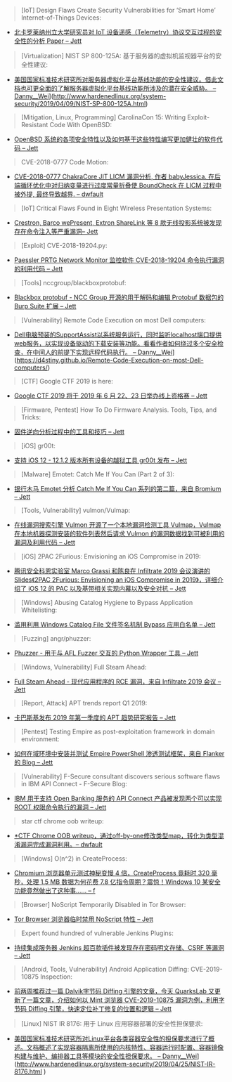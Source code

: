 > [IoT] Design Flaws Create Security Vulnerabilities for ‘Smart Home’ Internet-of-Things Devices: 

* [北卡罗莱纳州立大学研究员对 IoT 设备遥感（Telemetry）协议交互过程的安全性的分析 Paper – Jett](https://news.ncsu.edu/2019/05/design-flaws-smart-home/)

> [Virtualization] NIST SP 800-125A: 基于服务器的虚拟机监视器平台的安全性建议: 

* [美国国家标准技术研究所对服务器虚拟化平台基线功能的安全性建议。借此文档也可更全面的了解服务器虚拟化平台基线功能所涉及的潜在安全威胁。 – Danny__Wei]()](http://www.hardenedlinux.org/system-security/2019/04/09/NIST-SP-800-125A.html)

> [Mitigation, Linux, Programming] CarolinaCon 15: Writing Exploit-Resistant Code With OpenBSD: 

* [OpenBSD 系统的各项安全特性以及如何基于这些特性编写更加健壮的软件代码 – Jett](https://lteo.net/blog/2019/04/27/carolinacon-15-writing-exploit-resistant-code-with-openbsd/)

> CVE-2018-0777 Code Motion: 

* [CVE-2018-0777 ChakraCore JIT LICM 漏洞分析, 作者 babyJessica. 在后端循环优化中对归纳变量进行过度常量折叠使 BoundCheck 在 LICM 过程中被外提, 最终导致越界. – dwfault](https://exp101t.blogspot.com/2018/05/cve-2018-0777-code-motion.html)

> [IoT] Critical Flaws Found in Eight Wireless Presentation Systems: 

* [Crestron, Barco wePresent, Extron ShareLink 等 8 款无线投影系统被发现存在命令注入等严重漏洞– Jett](https://threatpost.com/bugs-wireless-presentation-systems/144318/)

> [Exploit] CVE-2018-19204.py: 

* [Paessler PRTG Network Monitor 监控软件 CVE-2018-19204 命令执行漏洞的利用代码 – Jett](https://gist.github.com/n30m1nd/1788ab84b94a03c62847d285ee0cfe81)

> [Tools] nccgroup/blackboxprotobuf: 

* [Blackbox protobuf - NCC Group 开源的用于解码和编辑 Protobuf 数据包的 Burp Suite 扩展 – Jett](https://github.com/nccgroup/blackboxprotobuf)

> [Vulnerability] Remote Code Execution on most Dell computers: 

* [Dell电脑预装的SupportAssist以系统服务运行，同时监听localhost端口提供web服务，以实现设备驱动的下载安装等功能。看看作者如何绕过多个安全检查，在中间人的前提下实现远程代码执行。 – Danny__Wei]()](https://d4stiny.github.io/Remote-Code-Execution-on-most-Dell-computers/)

> [CTF] Google CTF 2019 is here: 

* [Google CTF 2019 将于 2019 年 6 月 22、23 日举办线上资格赛 – Jett](http://feedproxy.google.com/~r/GoogleOnlineSecurityBlog/~3/UE2uiJxmbzw/google-ctf-2019-is-here.html)

> [Firmware, Pentest] How To Do Firmware Analysis. Tools, Tips, and Tricks: 

* [固件逆向分析过程中的工具和技巧 – Jett](https://www.pentestpartners.com/security-blog/how-to-do-firmware-analysis-tools-tips-and-tricks/)

> [iOS] gr00t: 

* [支持 iOS 12 - 12.1.2 版本所有设备的越狱工具 gr00t 发布 – Jett](https://sukarodo.me/gr00t)

> [Malware] Emotet: Catch Me If You Can (Part 2 of 3): 

* [银行木马 Emotet 分析 Catch Me If You Can 系列的第二篇，来自 Bromium – Jett](https://www.bromium.com/emotet-analysis-catch-me-if-you-can/)

> [Tools, Vulnerability] vulmon/Vulmap: 

* [在线漏洞搜索引擎 Vulmon 开源了一个本地漏洞检测工具 Vulmap，Vulmap 在本地机器探测安装的软件列表然后请求 Vulmon 的漏洞数据找到可被利用的漏洞及利用代码 – Jett](https://github.com/vulmon/Vulmap)

> [iOS] 2PAC 2Furious: Envisioning an iOS Compromise in 2019: 

* [腾讯安全科恩实验室 Marco Grassi 和陈良在 Infiltrate 2019 会议演讲的 Slides《2PAC 2Furious: Envisioning an iOS Compromise in 2019》，详细介绍了 iOS 12 的 PAC 以及基带相关实现内幕以及安全对抗 – Jett](https://speakerdeck.com/marcograss/2pac-2furious-envisioning-an-ios-compromise-in-2019)

> [Windows] Abusing Catalog Hygiene to Bypass Application Whitelisting: 

* [滥用利用 Windows Catalog File 文件签名机制 Bypass 应用白名单 – Jett](https://wp.me/p7MIao-qO)

> [Fuzzing] angr/phuzzer: 

* [Phuzzer - 用于与 AFL Fuzzer 交互的 Python Wrapper 工具 – Jett](https://github.com/angr/phuzzer)

> [Windows, Vulnerability] Full Steam Ahead: 

* [Full Steam Ahead - 现代应用程序的 RCE 漏洞，来自 Infiltrate 2019 会议 – Jett](https://docs.google.com/presentation/d/e/2PACX-1vTxil2Z_tfHIClSRAui8_3g18xjTTEcEKXd1FDl_a1Qm2jpRAghdWUZSYvnDj0jkFSuVZ9sJPrvu8tS/pub?start=false&loop=false&delayms=3000)

> [Report, Attack] APT trends report Q1 2019: 

* [卡巴斯基发布 2019 年第一季度的 APT 趋势研究报告 – Jett](https://securelist.com/apt-trends-report-q1-2019/90643/)

> [Pentest] Testing Empire as post-exploitation framework in domain environment: 

* [如何在域环境中安装并测试 Empire PowerShell 渗透测试框架，来自 Flanker 的 Blog – Jett](https://blog.flanker017.me/testing-empire-as-post-exploitation-framework-in-domain-environment/)

> [Vulnerability] F-Secure consultant discovers serious software flaws in IBM API Connect - F-Secure Blog: 

* [IBM 用于支持 Open Banking 服务的 API Connect 产品被发现两个可以实现 ROOT 权限命令执行的漏洞 – Jett](https://blog.f-secure.com/f-secure-consultant-discovers-software-flaws-in-ibm-api-connect/)

> star ctf chrome oob writeup: 

* [*CTF Chrome OOB writeup，通过off-by-one修改类型map，转化为类型混淆漏洞完成漏洞利用。– dwfault](http://eternalsakura13.com/2019/04/29/*ctf_oob/)

> [Windows] O(n^2) in CreateProcess: 

* [Chromium 浏览器单元测试神秘变慢 4 倍，CreateProcess 竟耗时 320 毫秒，处理 1.5 MB 数据为何花费 7.8 亿指令周期？震惊！Windows 10 某安全功能竟然做出了这种事…… – f](https://randomascii.wordpress.com/2019/04/21/on2-in-createprocess/)

> [Browser] NoScript Temporarily Disabled in Tor Browser: 

* [Tor Browser 浏览器临时禁用 NoScript 特性 – Jett](https://blog.torproject.org/noscript-temporarily-disabled-tor-browser)

> Expert found hundred of vulnerable Jenkins Plugins: 


* [持续集成服务器 Jenkins 超百款插件被发现存在密码明文存储、CSRF 等漏洞 – Jett](https://securityaffairs.co/wordpress/84910/hacking/jenkins-plugins-flaws.html)

> [Android, Tools, Vulnerability] Android Application Diffing: CVE-2019-10875 Inspection: 


* [前两周推荐过一篇 Dalvik字节码 Diffing 引擎的文章，今天 QuarksLab 又更新了一篇文章，介绍如何以 Mint 浏览器 CVE-2019-10875 漏洞为例，利用字节码 Diffing 引擎，快速定位补丁修复的位置和逻辑 – Jett](http://blog.quarkslab.com/android-application-diffing-cve-2019-10875-inspection.html)

> [Linux] NIST IR 8176: 用于 Linux 应用容器部署的安全性担保要求: 

* [美国国家标准技术研究所对Linux平台各类容器安全性的担保要求进行了概述。文档概述了实现容器隔离所使用的内核特性、容器运行时配置、容器镜像构建与维护、编排器工具等模块的安全性担保要求。 – Danny__Wei]()](http://www.hardenedlinux.org/system-security/2019/04/25/NIST-IR-8176.html
)
